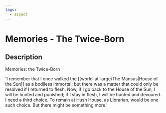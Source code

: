 ```yaml
---
tags:
  - aspect
---
```


# Memories - The Twice-Born

## Description
Memories: the Twice-Born

'I remember that I once walked the [[world-at-large/The Mansus|House of the Sun]] as a bodiless immortal; but there was a matter that could only be resolved if I returned to flesh. Now, if I go back to the House of the Sun, I will be hunted and punished; if I stay in flesh, I will be hunted and devoured. I need a third choice. To remain at Hush House, as Librarian, would be one such choice. But there might be something more.'